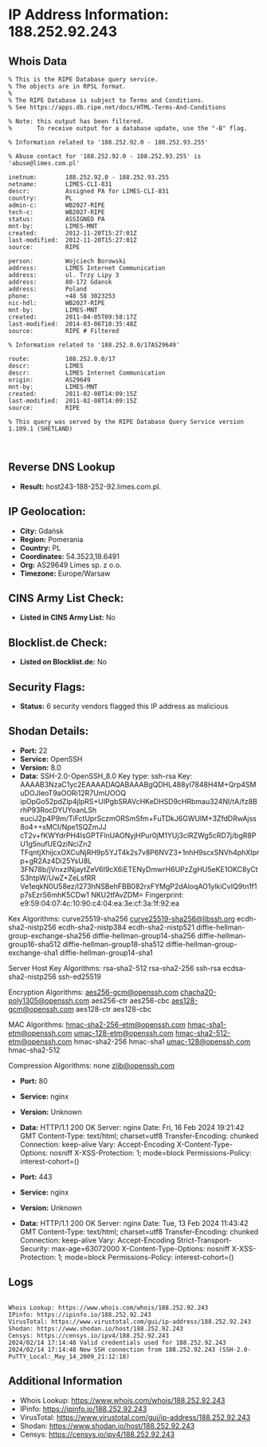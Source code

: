 # IP Address Information: 188.252.92.243

## Whois Data
```
% This is the RIPE Database query service.
% The objects are in RPSL format.
%
% The RIPE Database is subject to Terms and Conditions.
% See https://apps.db.ripe.net/docs/HTML-Terms-And-Conditions

% Note: this output has been filtered.
%       To receive output for a database update, use the "-B" flag.

% Information related to '188.252.92.0 - 188.252.93.255'

% Abuse contact for '188.252.92.0 - 188.252.93.255' is 'abuse@limes.com.pl'

inetnum:        188.252.92.0 - 188.252.93.255
netname:        LIMES-CLI-831
descr:          Assigned PA for LIMES-CLI-831
country:        PL
admin-c:        WB2027-RIPE
tech-c:         WB2027-RIPE
status:         ASSIGNED PA
mnt-by:         LIMES-MNT
created:        2012-11-20T15:27:01Z
last-modified:  2012-11-20T15:27:01Z
source:         RIPE

person:         Wojciech Borowski
address:        LIMES Internet Communication
address:        ul. Trzy Lipy 3
address:        80-172 Gdansk
address:        Poland
phone:          +48 58 3023253
nic-hdl:        WB2027-RIPE
mnt-by:         LIMES-MNT
created:        2011-04-05T09:58:17Z
last-modified:  2014-03-06T10:35:48Z
source:         RIPE # Filtered

% Information related to '188.252.0.0/17AS29649'

route:          188.252.0.0/17
descr:          LIMES
descr:          LIMES Internet Communication
origin:         AS29649
mnt-by:         LIMES-MNT
created:        2011-02-08T14:09:15Z
last-modified:  2011-02-08T14:09:15Z
source:         RIPE

% This query was served by the RIPE Database Query Service version 1.109.1 (SHETLAND)



```
## Reverse DNS Lookup
- **Result:** host243-188-252-92.limes.com.pl.

## IP Geolocation:
- **City:** Gdańsk
- **Region:** Pomerania
- **Country:** PL
- **Coordinates:** 54.3523,18.6491
- **Org:** AS29649 Limes sp. z o.o.
- **Timezone:** Europe/Warsaw

## CINS Army List Check:
- **Listed in CINS Army List:** 
No

## Blocklist.de Check:
- **Listed on Blocklist.de:** 
No

## Security Flags:
- **Status:** 6 security vendors flagged this IP address as malicious

## Shodan Details:
- **Port:** 22
- **Service:** OpenSSH
- **Version:** 8.0
- **Data:** SSH-2.0-OpenSSH_8.0
Key type: ssh-rsa
Key: AAAAB3NzaC1yc2EAAAADAQABAAABgQDHL488yl7848H4M+Qrp4SMuDOJIeoT9aOORi12R7UmUOOQ
ipOpGo52pdZlp4jlpRS+UIPgbSRAVcHKeDHSD9cHRbmau324Nl/tA/fz8BrhP93RocDYUYoanLSh
euciJ2p4P9m/TiFctUprSczmORSmSfm+FuTDkJ6GWUlM+3ZfdDRwAjss8o4++xMCI/Npe1SQZmJJ
cT2v+fKWYdrPH4IsGPTFlnUAONyjHPur0jM1YUj3clRZWg5cRD7j/bgR8PU1g5nufUEQziNciZn2
TFqntjXhijcxOXCuNjRH9p5YJT4k2s7v8P6NVZ3+1nhH9scxSNVh4phXIprp+gR2Az4Di25YsU8L
3FN78b/jVnxzINjaytZeV6I9cX6iETENyDmwrH6UPzZgHU5eKE1OKC8yCtS3htpW/UwZ+ZeLsfRR
Ve1eqkN0U58ez/l273hNSBehFBB082rxFYMgP2dAloqAO1ylkiCvIQ9tn1f1p7sEzrS6mhK5CDw1
NKU2tfAvZDM=
Fingerprint: e9:59:04:07:4c:10:90:c4:04:ea:3e:cf:3a:1f:92:ea

Kex Algorithms:
	curve25519-sha256
	curve25519-sha256@libssh.org
	ecdh-sha2-nistp256
	ecdh-sha2-nistp384
	ecdh-sha2-nistp521
	diffie-hellman-group-exchange-sha256
	diffie-hellman-group14-sha256
	diffie-hellman-group16-sha512
	diffie-hellman-group18-sha512
	diffie-hellman-group-exchange-sha1
	diffie-hellman-group14-sha1

Server Host Key Algorithms:
	rsa-sha2-512
	rsa-sha2-256
	ssh-rsa
	ecdsa-sha2-nistp256
	ssh-ed25519

Encryption Algorithms:
	aes256-gcm@openssh.com
	chacha20-poly1305@openssh.com
	aes256-ctr
	aes256-cbc
	aes128-gcm@openssh.com
	aes128-ctr
	aes128-cbc

MAC Algorithms:
	hmac-sha2-256-etm@openssh.com
	hmac-sha1-etm@openssh.com
	umac-128-etm@openssh.com
	hmac-sha2-512-etm@openssh.com
	hmac-sha2-256
	hmac-sha1
	umac-128@openssh.com
	hmac-sha2-512

Compression Algorithms:
	none
	zlib@openssh.com


- **Port:** 80
- **Service:** nginx
- **Version:** Unknown
- **Data:** HTTP/1.1 200 OK
Server: nginx
Date: Fri, 16 Feb 2024 19:21:42 GMT
Content-Type: text/html; charset=utf8
Transfer-Encoding: chunked
Connection: keep-alive
Vary: Accept-Encoding
X-Content-Type-Options: nosniff
X-XSS-Protection: 1; mode=block
Permissions-Policy: interest-cohort=()



- **Port:** 443
- **Service:** nginx
- **Version:** Unknown
- **Data:** HTTP/1.1 200 OK
Server: nginx
Date: Tue, 13 Feb 2024 11:43:42 GMT
Content-Type: text/html; charset=utf8
Transfer-Encoding: chunked
Connection: keep-alive
Vary: Accept-Encoding
Strict-Transport-Security: max-age=63072000
X-Content-Type-Options: nosniff
X-XSS-Protection: 1; mode=block
Permissions-Policy: interest-cohort=()



## Logs
```

Whois Lookup: https://www.whois.com/whois/188.252.92.243
IPinfo: https://ipinfo.io/188.252.92.243
VirusTotal: https://www.virustotal.com/gui/ip-address/188.252.92.243
Shodan: https://www.shodan.io/host/188.252.92.243
Censys: https://censys.io/ipv4/188.252.92.243
2024/02/14 17:14:48 Valid credentials used for 188.252.92.243
2024/02/14 17:14:48 New SSH connection from 188.252.92.243 (SSH-2.0-PuTTY_Local:_May_14_2009_21:12:18)

```
## Additional Information
- Whois Lookup: https://www.whois.com/whois/188.252.92.243
- IPinfo: https://ipinfo.io/188.252.92.243
- VirusTotal: https://www.virustotal.com/gui/ip-address/188.252.92.243
- Shodan: https://www.shodan.io/host/188.252.92.243
- Censys: https://censys.io/ipv4/188.252.92.243

